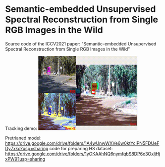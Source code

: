 # Semantic-embedded Unsupervised Spectral Reconstruction from Single RGB Images in the Wild
Source code of the ICCV2021 paper: "Semantic-embedded Unsupervised Spectral Reconstruction from Single RGB Images in the Wild"

Tracking demo:
 ![image]( ./images/demo_02.gif)

Pretrianed model: https://drive.google.com/drive/folders/1A4wUnwWXVe6w0ktYciPN5FDUeFDy7xko?usp=sharing
code for preparing HS dataset: https://drive.google.com/drive/folders/1yOKAAhNQ6nymfqbS8DP6e3OxljHjxPW9?usp=sharing
